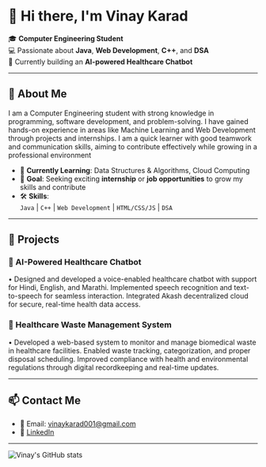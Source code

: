# 👋 Hi there, I'm Vinay Karad

🎓 **Computer Engineering Student**  
💻 Passionate about **Java**, **Web Development**, **C++**, and **DSA**  
🤖 Currently building an **AI-powered Healthcare Chatbot**

---

## 🚀 About Me

I am a Computer Engineering student with strong knowledge in programming, software development, and problem-solving. I have gained hands-on experience in areas like Machine Learning and Web Development through projects and internships. I am a quick learner with good teamwork and communication skills, aiming to contribute effectively while growing in a professional environment

- 🌱 **Currently Learning**: Data Structures & Algorithms, Cloud Computing  
- 🎯 **Goal**: Seeking exciting **internship** or **job opportunities** to grow my skills and contribute  
- 🛠️ **Skills**:  
  `Java` | `C++` | `Web Development` | `HTML/CSS/JS` | `DSA`  

---

## 💼 Projects

### 🔹 AI-Powered Healthcare Chatbot  
• Designed and developed a voice-enabled healthcare chatbot with support for Hindi, English, and Marathi. Implemented speech recognition and text-to-speech for seamless interaction. Integrated Akash decentralized cloud for secure, real-time health data access.

### 🔹 Healthcare Waste Management System  
• Developed a web-based system to monitor and manage biomedical waste in healthcare facilities. Enabled waste tracking, categorization, and proper disposal scheduling. Improved compliance with health and environmental regulations through digital recordkeeping and real-time updates.

---

## 📫 Contact Me

- 📧 Email: vinaykarad001@gmail.com  
- 🔗 [LinkedIn](http://linkedin.com/in/vinay-karad-8b5b77344)

---

![Vinay's GitHub stats](https://github-readme-stats.vercel.app/api?username=vinaykarad&show_icons=true&theme=radical)

